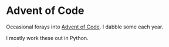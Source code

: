 # Advent of Code

Occasional forays into [Advent of Code](https://adventofcode.com). I dabble some each year.

I mostly work these out in Python.
